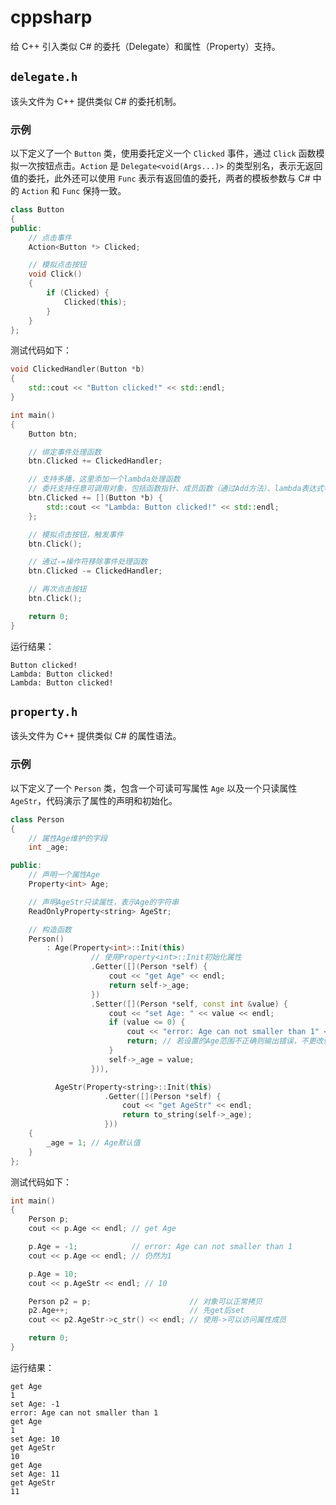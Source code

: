 # cppsharp

给 C++ 引入类似 C# 的委托（Delegate）和属性（Property）支持。

## `delegate.h`

该头文件为 C++ 提供类似 C# 的委托机制。

### 示例

以下定义了一个 `Button` 类，使用委托定义一个 `Clicked` 事件，通过 `Click` 函数模拟一次按钮点击。`Action` 是 `Delegate<void(Args...)>` 的类型别名，表示无返回值的委托，此外还可以使用 `Func` 表示有返回值的委托，两者的模板参数与 C# 中的 `Action` 和 `Func` 保持一致。

```cpp
class Button
{
public:
    // 点击事件
    Action<Button *> Clicked;

    // 模拟点击按钮
    void Click()
    {
        if (Clicked) {
            Clicked(this);
        }
    }
};
```

测试代码如下：

```cpp
void ClickedHandler(Button *b)
{
    std::cout << "Button clicked!" << std::endl;
}

int main()
{
    Button btn;

    // 绑定事件处理函数
    btn.Clicked += ClickedHandler;

    // 支持多播，这里添加一个lambda处理函数
    // 委托支持任意可调用对象，包括函数指针、成员函数（通过Add方法）、lambda表达式等
    btn.Clicked += [](Button *b) {
        std::cout << "Lambda: Button clicked!" << std::endl;
    };

    // 模拟点击按钮，触发事件
    btn.Click();

    // 通过-=操作符移除事件处理函数
    btn.Clicked -= ClickedHandler;

    // 再次点击按钮
    btn.Click();

    return 0;
}
```

运行结果：

```plaintext
Button clicked!
Lambda: Button clicked!
Lambda: Button clicked!
```

## `property.h`

该头文件为 C++ 提供类似 C# 的属性语法。

### 示例

以下定义了一个 `Person` 类，包含一个可读可写属性 `Age` 以及一个只读属性 `AgeStr`，代码演示了属性的声明和初始化。

```cpp
class Person
{
    // 属性Age维护的字段
    int _age;

public:
    // 声明一个属性Age
    Property<int> Age;

    // 声明AgeStr只读属性，表示Age的字符串
    ReadOnlyProperty<string> AgeStr;

    // 构造函数
    Person()
        : Age(Property<int>::Init(this)
                  // 使用Property<int>::Init初始化属性
                  .Getter([](Person *self) {
                      cout << "get Age" << endl;
                      return self->_age;
                  })
                  .Setter([](Person *self, const int &value) {
                      cout << "set Age: " << value << endl;
                      if (value <= 0) {
                          cout << "error: Age can not smaller than 1" << endl;
                          return; // 若设置的Age范围不正确则输出错误，不更改值
                      }
                      self->_age = value;
                  })),

          AgeStr(Property<string>::Init(this)
                     .Getter([](Person *self) {
                         cout << "get AgeStr" << endl;
                         return to_string(self->_age);
                     }))
    {
        _age = 1; // Age默认值
    }
};
```

测试代码如下：

```cpp
int main()
{
    Person p;
    cout << p.Age << endl; // get Age

    p.Age = -1;            // error: Age can not smaller than 1
    cout << p.Age << endl; // 仍然为1

    p.Age = 10;
    cout << p.AgeStr << endl; // 10

    Person p2 = p;                      // 对象可以正常拷贝
    p2.Age++;                           // 先get后set
    cout << p2.AgeStr->c_str() << endl; // 使用->可以访问属性成员

    return 0;
}
```

运行结果：

```plaintext
get Age
1
set Age: -1
error: Age can not smaller than 1
get Age
1
set Age: 10
get AgeStr
10
get Age
set Age: 11
get AgeStr
11
```
